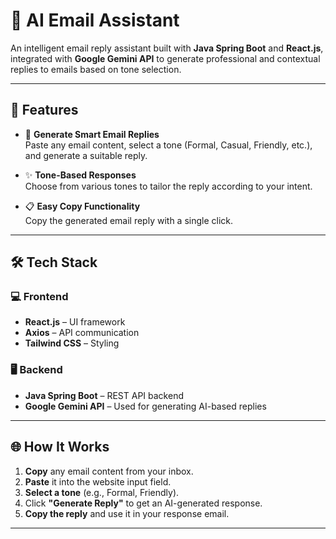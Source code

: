 # 📧 AI Email Assistant

An intelligent email reply assistant built with **Java Spring Boot** and **React.js**, integrated with **Google Gemini API** to generate professional and contextual replies to emails based on tone selection.

---

## 🚀 Features

- 🔁 **Generate Smart Email Replies**  
  Paste any email content, select a tone (Formal, Casual, Friendly, etc.), and generate a suitable reply.

- ✨ **Tone-Based Responses**  
  Choose from various tones to tailor the reply according to your intent.

- 📋 **Easy Copy Functionality**  
  Copy the generated email reply with a single click.

---

## 🛠️ Tech Stack

### 💻 Frontend
- **React.js** – UI framework
- **Axios** – API communication
- **Tailwind CSS** – Styling

### 🖥️ Backend
- **Java Spring Boot** – REST API backend
- **Google Gemini API** – Used for generating AI-based replies

---

## 🌐 How It Works

1. **Copy** any email content from your inbox.
2. **Paste** it into the website input field.
3. **Select a tone** (e.g., Formal, Friendly).
4. Click **"Generate Reply"** to get an AI-generated response.
5. **Copy the reply** and use it in your response email.

---
